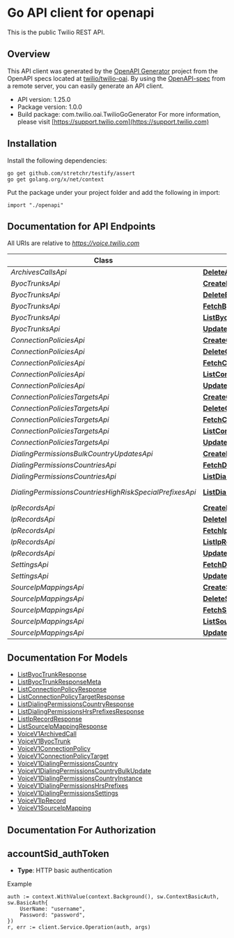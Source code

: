 # Go API client for openapi

This is the public Twilio REST API.

## Overview
This API client was generated by the [OpenAPI Generator](https://openapi-generator.tech) project from the OpenAPI specs located at [twilio/twilio-oai](https://github.com/twilio/twilio-oai/tree/main/spec).  By using the [OpenAPI-spec](https://www.openapis.org/) from a remote server, you can easily generate an API client.

- API version: 1.25.0
- Package version: 1.0.0
- Build package: com.twilio.oai.TwilioGoGenerator
For more information, please visit [https://support.twilio.com](https://support.twilio.com)

## Installation

Install the following dependencies:

```shell
go get github.com/stretchr/testify/assert
go get golang.org/x/net/context
```

Put the package under your project folder and add the following in import:

```golang
import "./openapi"
```

## Documentation for API Endpoints

All URIs are relative to *https://voice.twilio.com*

Class | Method | HTTP request | Description
------------ | ------------- | ------------- | -------------
*ArchivesCallsApi* | [**DeleteArchivedCall**](docs/ArchivesCallsApi.md#deletearchivedcall) | **Delete** /v1/Archives/{Date}/Calls/{Sid} | 
*ByocTrunksApi* | [**CreateByocTrunk**](docs/ByocTrunksApi.md#createbyoctrunk) | **Post** /v1/ByocTrunks | 
*ByocTrunksApi* | [**DeleteByocTrunk**](docs/ByocTrunksApi.md#deletebyoctrunk) | **Delete** /v1/ByocTrunks/{Sid} | 
*ByocTrunksApi* | [**FetchByocTrunk**](docs/ByocTrunksApi.md#fetchbyoctrunk) | **Get** /v1/ByocTrunks/{Sid} | 
*ByocTrunksApi* | [**ListByocTrunk**](docs/ByocTrunksApi.md#listbyoctrunk) | **Get** /v1/ByocTrunks | 
*ByocTrunksApi* | [**UpdateByocTrunk**](docs/ByocTrunksApi.md#updatebyoctrunk) | **Post** /v1/ByocTrunks/{Sid} | 
*ConnectionPoliciesApi* | [**CreateConnectionPolicy**](docs/ConnectionPoliciesApi.md#createconnectionpolicy) | **Post** /v1/ConnectionPolicies | 
*ConnectionPoliciesApi* | [**DeleteConnectionPolicy**](docs/ConnectionPoliciesApi.md#deleteconnectionpolicy) | **Delete** /v1/ConnectionPolicies/{Sid} | 
*ConnectionPoliciesApi* | [**FetchConnectionPolicy**](docs/ConnectionPoliciesApi.md#fetchconnectionpolicy) | **Get** /v1/ConnectionPolicies/{Sid} | 
*ConnectionPoliciesApi* | [**ListConnectionPolicy**](docs/ConnectionPoliciesApi.md#listconnectionpolicy) | **Get** /v1/ConnectionPolicies | 
*ConnectionPoliciesApi* | [**UpdateConnectionPolicy**](docs/ConnectionPoliciesApi.md#updateconnectionpolicy) | **Post** /v1/ConnectionPolicies/{Sid} | 
*ConnectionPoliciesTargetsApi* | [**CreateConnectionPolicyTarget**](docs/ConnectionPoliciesTargetsApi.md#createconnectionpolicytarget) | **Post** /v1/ConnectionPolicies/{ConnectionPolicySid}/Targets | 
*ConnectionPoliciesTargetsApi* | [**DeleteConnectionPolicyTarget**](docs/ConnectionPoliciesTargetsApi.md#deleteconnectionpolicytarget) | **Delete** /v1/ConnectionPolicies/{ConnectionPolicySid}/Targets/{Sid} | 
*ConnectionPoliciesTargetsApi* | [**FetchConnectionPolicyTarget**](docs/ConnectionPoliciesTargetsApi.md#fetchconnectionpolicytarget) | **Get** /v1/ConnectionPolicies/{ConnectionPolicySid}/Targets/{Sid} | 
*ConnectionPoliciesTargetsApi* | [**ListConnectionPolicyTarget**](docs/ConnectionPoliciesTargetsApi.md#listconnectionpolicytarget) | **Get** /v1/ConnectionPolicies/{ConnectionPolicySid}/Targets | 
*ConnectionPoliciesTargetsApi* | [**UpdateConnectionPolicyTarget**](docs/ConnectionPoliciesTargetsApi.md#updateconnectionpolicytarget) | **Post** /v1/ConnectionPolicies/{ConnectionPolicySid}/Targets/{Sid} | 
*DialingPermissionsBulkCountryUpdatesApi* | [**CreateDialingPermissionsCountryBulkUpdate**](docs/DialingPermissionsBulkCountryUpdatesApi.md#createdialingpermissionscountrybulkupdate) | **Post** /v1/DialingPermissions/BulkCountryUpdates | 
*DialingPermissionsCountriesApi* | [**FetchDialingPermissionsCountry**](docs/DialingPermissionsCountriesApi.md#fetchdialingpermissionscountry) | **Get** /v1/DialingPermissions/Countries/{IsoCode} | 
*DialingPermissionsCountriesApi* | [**ListDialingPermissionsCountry**](docs/DialingPermissionsCountriesApi.md#listdialingpermissionscountry) | **Get** /v1/DialingPermissions/Countries | 
*DialingPermissionsCountriesHighRiskSpecialPrefixesApi* | [**ListDialingPermissionsHrsPrefixes**](docs/DialingPermissionsCountriesHighRiskSpecialPrefixesApi.md#listdialingpermissionshrsprefixes) | **Get** /v1/DialingPermissions/Countries/{IsoCode}/HighRiskSpecialPrefixes | 
*IpRecordsApi* | [**CreateIpRecord**](docs/IpRecordsApi.md#createiprecord) | **Post** /v1/IpRecords | 
*IpRecordsApi* | [**DeleteIpRecord**](docs/IpRecordsApi.md#deleteiprecord) | **Delete** /v1/IpRecords/{Sid} | 
*IpRecordsApi* | [**FetchIpRecord**](docs/IpRecordsApi.md#fetchiprecord) | **Get** /v1/IpRecords/{Sid} | 
*IpRecordsApi* | [**ListIpRecord**](docs/IpRecordsApi.md#listiprecord) | **Get** /v1/IpRecords | 
*IpRecordsApi* | [**UpdateIpRecord**](docs/IpRecordsApi.md#updateiprecord) | **Post** /v1/IpRecords/{Sid} | 
*SettingsApi* | [**FetchDialingPermissionsSettings**](docs/SettingsApi.md#fetchdialingpermissionssettings) | **Get** /v1/Settings | 
*SettingsApi* | [**UpdateDialingPermissionsSettings**](docs/SettingsApi.md#updatedialingpermissionssettings) | **Post** /v1/Settings | 
*SourceIpMappingsApi* | [**CreateSourceIpMapping**](docs/SourceIpMappingsApi.md#createsourceipmapping) | **Post** /v1/SourceIpMappings | 
*SourceIpMappingsApi* | [**DeleteSourceIpMapping**](docs/SourceIpMappingsApi.md#deletesourceipmapping) | **Delete** /v1/SourceIpMappings/{Sid} | 
*SourceIpMappingsApi* | [**FetchSourceIpMapping**](docs/SourceIpMappingsApi.md#fetchsourceipmapping) | **Get** /v1/SourceIpMappings/{Sid} | 
*SourceIpMappingsApi* | [**ListSourceIpMapping**](docs/SourceIpMappingsApi.md#listsourceipmapping) | **Get** /v1/SourceIpMappings | 
*SourceIpMappingsApi* | [**UpdateSourceIpMapping**](docs/SourceIpMappingsApi.md#updatesourceipmapping) | **Post** /v1/SourceIpMappings/{Sid} | 


## Documentation For Models

 - [ListByocTrunkResponse](docs/ListByocTrunkResponse.md)
 - [ListByocTrunkResponseMeta](docs/ListByocTrunkResponseMeta.md)
 - [ListConnectionPolicyResponse](docs/ListConnectionPolicyResponse.md)
 - [ListConnectionPolicyTargetResponse](docs/ListConnectionPolicyTargetResponse.md)
 - [ListDialingPermissionsCountryResponse](docs/ListDialingPermissionsCountryResponse.md)
 - [ListDialingPermissionsHrsPrefixesResponse](docs/ListDialingPermissionsHrsPrefixesResponse.md)
 - [ListIpRecordResponse](docs/ListIpRecordResponse.md)
 - [ListSourceIpMappingResponse](docs/ListSourceIpMappingResponse.md)
 - [VoiceV1ArchivedCall](docs/VoiceV1ArchivedCall.md)
 - [VoiceV1ByocTrunk](docs/VoiceV1ByocTrunk.md)
 - [VoiceV1ConnectionPolicy](docs/VoiceV1ConnectionPolicy.md)
 - [VoiceV1ConnectionPolicyTarget](docs/VoiceV1ConnectionPolicyTarget.md)
 - [VoiceV1DialingPermissionsCountry](docs/VoiceV1DialingPermissionsCountry.md)
 - [VoiceV1DialingPermissionsCountryBulkUpdate](docs/VoiceV1DialingPermissionsCountryBulkUpdate.md)
 - [VoiceV1DialingPermissionsCountryInstance](docs/VoiceV1DialingPermissionsCountryInstance.md)
 - [VoiceV1DialingPermissionsHrsPrefixes](docs/VoiceV1DialingPermissionsHrsPrefixes.md)
 - [VoiceV1DialingPermissionsSettings](docs/VoiceV1DialingPermissionsSettings.md)
 - [VoiceV1IpRecord](docs/VoiceV1IpRecord.md)
 - [VoiceV1SourceIpMapping](docs/VoiceV1SourceIpMapping.md)


## Documentation For Authorization



## accountSid_authToken

- **Type**: HTTP basic authentication

Example

```golang
auth := context.WithValue(context.Background(), sw.ContextBasicAuth, sw.BasicAuth{
    UserName: "username",
    Password: "password",
})
r, err := client.Service.Operation(auth, args)
```

